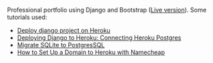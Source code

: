 Professional portfolio using Django and Bootstrap ([Live version]("https://nicholasmartino.herokuapp.com/")). Some tutorials used:

* [Deploy django project on Heroku](https://codeburst.io/deploy-your-django-project-for-free-140d73a2c76b)
* [Deploying Django to Heroku: Connecting Heroku Postgres](https://blog.usejournal.com/deploying-django-to-heroku-connecting-heroku-postgres-fcc960d290d1)
* [Migrate SQLite to PostgresSQL](https://studygyaan.com/django/migrate-data-from-sqlite-to-postgresql-in-django)
* [How to Set Up a Domain to Heroku with Namecheap](https://medium.com/@usama_asfar/how-to-set-up-a-domain-to-heroku-with-namecheap-54b5f13a1de5)
